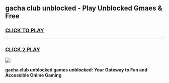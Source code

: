 
## gacha club unblocked - Play Unblocked Gmaes & Free
<h3>
<a href="https://news.freeplayer.one?title=gacha_club_unblocked&ref=16F">CLICK TO PLAY</a></h3>
<hr>

<h3>
<a href="https://news.freeplayer.one?title=gacha_club_unblocked&ref=16F">CLICK 2 PLAY</a>
  
</h3>

<a href="https://news.freeplayer.one?title=gacha_club_unblocked&ref=16F/"><img src="https://clearcache.store/games.png"></a>


**gacha club unblocked games unblocked: Your Gateway to Fun and Accessible Online Gaming**
